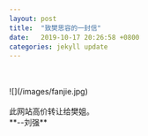 ```yaml
---
layout: post
title:  "致樊思容的一封信"
date:   2019-10-17 20:26:58 +0800
categories: jekyll update
---
```


<br/>
<br/>
![](/images/fanjie.jpg)  
<br/>
<br/>
此网站高价转让给樊姐。  
<br/>
**--刘强**
